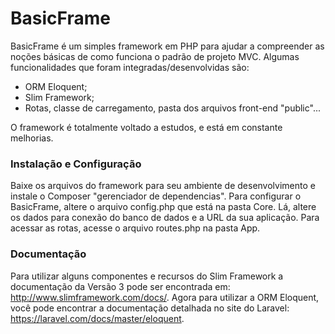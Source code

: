 # BasicFrame

BasicFrame é um simples framework em PHP para ajudar a compreender as noções básicas de como funciona o padrão de projeto MVC. Algumas funcionalidades que foram integradas/desenvolvidas são: 

  - ORM Eloquent;
  - Slim Framework;
  - Rotas, classe de carregamento, pasta dos arquivos front-end "public"...

O framework é totalmente voltado a estudos, e está em constante melhorias.
### Instalação e Configuração

Baixe os arquivos do framework para seu ambiente de desenvolvimento e instale o Composer "gerenciador de dependencias". Para configurar o BasicFrame, altere o arquivo config.php que está na pasta Core. Lá, altere os dados para conexão do banco de dados e a URL da sua aplicação. Para acessar as rotas, acesse o arquivo routes.php na pasta App.

### Documentação
Para utilizar alguns componentes e recursos do Slim Framework a documentação da Versão 3 pode ser encontrada em: http://www.slimframework.com/docs/. Agora para utilizar a ORM Eloquent, você pode encontrar a documentação detalhada no site do Laravel: https://laravel.com/docs/master/eloquent.